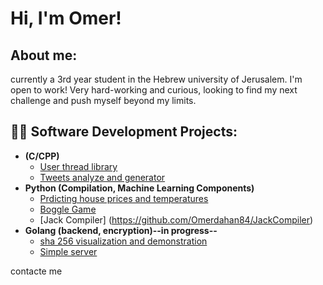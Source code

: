 <h1>Hi, I'm Omer!</h1>
<h2> About me:</h2>
currently a 3rd year student in the Hebrew university of Jerusalem. 
I'm open to work! 
Very hard-working and curious, looking to find my next challenge and push myself beyond my limits.


<h2>👨‍💻 Software Development Projects:</h2>

- <b>(C/CPP)</b>
  - [User thread library](https://github.com/Omerdahan84/user_level_thread_lib)
  - [Tweets analyze and generator](https://github.com/Omerdahan84/tweets_generator)
- <b>Python (Compilation, Machine Learning Components)</b>
  - [Prdicting house prices and temperatures](https://github.com/Omerdahan84/forecast_housePrice) 
  - [Boggle Game](https://github.com/Omerdahan84/Boggle)
  - [Jack Compiler] (https://github.com/Omerdahan84/JackCompiler)
- <b>Golang (backend, encryption)--in progress--</b>
  - [sha 256 visualization and demonstration](https://github.com/Omerdahan84/sha256)
  - [Simple server](https://github.com/Omerdahan84/SimpleServer)
 
<footer> contacte me </footer> 

